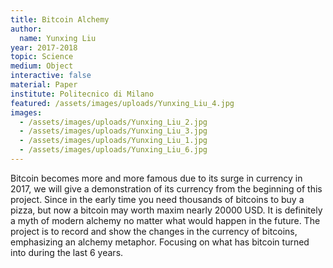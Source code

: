 ```yaml
---
title: Bitcoin Alchemy
author:
  name: Yunxing Liu
year: 2017-2018
topic: Science
medium: Object
interactive: false
material: Paper
institute: Politecnico di Milano
featured: /assets/images/uploads/Yunxing_Liu_4.jpg
images:
  - /assets/images/uploads/Yunxing_Liu_2.jpg
  - /assets/images/uploads/Yunxing_Liu_3.jpg
  - /assets/images/uploads/Yunxing_Liu_1.jpg
  - /assets/images/uploads/Yunxing_Liu_6.jpg
---
```

Bitcoin becomes more and more famous due to its surge in currency in 2017, we will give a demonstration of its currency from the beginning of this project. Since in the early time you need thousands of bitcoins to buy a pizza, but now a bitcoin may worth maxim nearly 20000 USD. It is definitely a myth of modern alchemy no matter what would happen in the future. 
The project is to record and show the changes in the currency of bitcoins, emphasizing an alchemy metaphor. Focusing on what has bitcoin turned into during the last 6 years.
